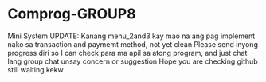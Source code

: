 # Comprog-GROUP8
Mini System 
UPDATE: Kanang menu_2and3 kay mao na ang pag implement nako sa transaction and paymemt method, not yet clean
Please send inyong progress diri so I can check para ma apil sa atong program, and just chat lang group chat unsay concern or suggestion
Hope you are checking github still waiting kekw
